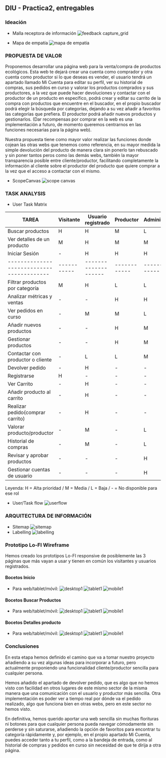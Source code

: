 ## DIU - Practica2, entregables

### Ideación 
* Malla receptora de información
  ![feedback capture_grid](Feedback_Capture_Grid.png)
  
* Mapa de empatía
![mapa de empatia](Mapa_de_empatia.png)

### PROPUESTA DE VALOR
Proponemos desarrollar una página web para la venta/compra de productos ecológicos. Esta web te dejará crear una cuenta como comprador y otra cuenta como productor si lo que deseas es vender, el usuario tendrá un apartado llamado Mi Cuenta para editar su perfil, ver su historial de compras, sus pedidos en curso y valorar los productos comprados y sus productores, a la vez que puede hacer devoluciones y contactar con el productor de un producto en específico, podrá crear y editar su carrito de la compra con productos que encuentre en el buscador, en el propio buscador podrá elegir la búsqueda por categorías, dejando a su vez añadir a favoritos las categorías que prefiera. El productor podrá añadir nuevos productos y gestionarlos. (Dar recompensas por comprar en la web es una implementación a futuro, de momento queremos centrarnos en las funciones necesarias para la página web).

Nuestra propuesta tiene como mayor valor realizar las funciones donde cojean las otras webs que tenemos como referencia, en su mayor medida la simple devolución del producto de manera clara sin ponerlo tan rebuscado y sin poner tantos peros como las demás webs, también la mayor transparencia posible entre cliente/productor, facilitando completamente la información al cliente sobre el productor del producto que quiere comprar a la vez que el acceso a contactar con el mismo.

* ScopeCanvas
![scope canvas](Scopecanvas.png)

### TASK ANALYSIS

* User Task Matrix
  
| TAREA                                   | Visitante | Usuario registrado | Productor  | Administrador |
|-----------------------------------------|-----------|--------------------|------------|---------------|
| Buscar productos                        | H         | H                  | M          | L             | 
| Ver detalles de un producto             | M         | H                  | M          | M             | 
| Iniciar Sesión                          | -         | H                  | H          | H             | 
|-----------------------------------------|-----------|--------------------|------------|---------------|
| Filtrar productos por categoría         | M         | H                  | L          | L             | 
| Analizar métricas y ventas              | -         | -                  | H          | H             |
| Ver pedidos en curso                    | -         | M                  | M          | L             | 
| Añadir nuevos productos                 | -         | -                  | H          | M             | 
| Gestionar productos                     | -         | -                  | H          | M             |  
| Contactar con productor o cliente       | -         | L                  | L          | M             |
| Devolver pedido                         | -         | H                  | -          | -             |
| Registrarse                             | H         | -                  | -          | -             | 
| Ver Carrito                             | -         | H                  | -          | -             | 
| Añadir producto al carrito              | -         | H                  | -          | -             | 
| Realizar pedido(comprar carrito)        | -         | H                  | -          | -             | 
| Valorar producto/productor              | -         | M                  | -          | L             | 
| Historial de compras                    | -         | M                  | -          | L             | 
| Revisar y aprobar productos             | -         | -                  | -          | H             | 
| Gestionar cuentas de usuario            | -         | -                  | -          | H             | 

Leyenda: H = Alta prioridad / M = Media / L = Baja / - = No disponible para ese rol

* User/Task flow
![userflow](UserFlow.png)

### ARQUITECTURA DE INFORMACIÓN

* Sitemap
  ![sitemap](sitemap.png)
* Labelling
  ![labelling](labelling.png)


### Prototipo Lo-FI Wireframe 
Hemos creado los prototipos Lo-FI responsive de posiblemente las 3 páginas que más vayan a usar y tienen en común los visitantes y usuarios registrados.

#### Bocetos Inicio
  * Para web/tablet/móvil:
    ![desktop1](Boceto_inicio/Desktop.png)
    ![tablet1](Boceto_inicio/Tablet.png)
    ![mobile1](Boceto_inicio/Mobile.png)
  
#### Bocetos Buscar Productos
  * Para web/tablet/móvil:
    ![desktop1](Boceto_Buscar_Productos/Desktop.png)
    ![tablet1](Boceto_Buscar_Productos/Tablet.png)
    ![mobile1](Boceto_Buscar_Productos/Mobile.png)
  
#### Bocetos Detalles producto
  * Para web/tablet/móvil:
    ![desktop1](Boceto_Detalles_producto/Desktop.png)
    ![tablet1](Boceto_Detalles_producto/Tablet.png)
    ![mobile1](Boceto_Detalles_producto/Mobile.png)

### Conclusiones  
En esta etapa hemos definido el camino que va a tomar nuestro proyecto añadiendo a su vez algunas ideas para incorporar a futuro, pero actualmente proponiendo una funcionalidad cliente/productor sencilla para cualquier persona.

Hemos añadido el apartado de devolver pedido, que es algo que no hemos visto con facilidad en otros lugares de este mismo sector de la misma manera que una comunicación con el usuario y productor más sencilla. Otra implementación es poder ver a tiempo real por dónde va el pedido realizado, algo que funciona bien en otras webs, pero en este sector no hemos visto.

En definitiva, hemos querido aportar una web sencilla sin muchas florituras ni botones para que cualquier persona pueda navegar cómodamente sin perderse y sin saturarse, añadiendo la opción de favoritos para encontrar tu categoría rápidamente y, por ejemplo, en el propio apartado Mi Cuenta, puedes acceder tanto a tu perfil, como a la bandeja de entrada, como al historial de compras y pedidos en curso sin necesidad de que te dirija a otra página.

